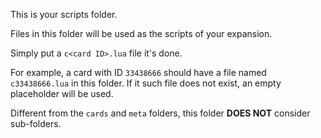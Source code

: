 This is your scripts folder.

Files in this folder will be used as the scripts of your expansion.

Simply put a `c<card ID>.lua` file it's done.

For example, a card with ID `33438666` should have a file named `c33438666.lua` in this folder.
If it such file does not exist, an empty placeholder will be used.

Different from the `cards` and `meta` folders, this folder **DOES NOT** consider sub-folders.
